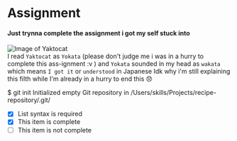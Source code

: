 # Assignment
#### Just trynna complete the assignment i got my self stuck into
![Image of Yaktocat](https://octodex.github.com/images/yaktocat.png)  
I read `Yaktocat` as `Yokata` (please don't judge me i was in a hurry to complete this ass-ignment :v )
and `Yokata` sounded in my head as `wakata` which means `I got it` or `understood` in Japanese
Idk why i'm still explaining this filth while I'm already in a hurry to end this 😞  

$ git init
Initialized empty Git repository in /Users/skills/Projects/recipe-repository/.git/


- [x] List syntax is required
- [x] This item is complete
- [ ] This item is not complete
